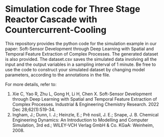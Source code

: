 # Simulation code for Three Stage Reactor Cascade with Countercurrent-Cooling
This repository provides the python code for the simulation example in our paper: Soft-Sensor Development through Deep Learning with Spatial and Temporal Feature Extraction of Complex Processes. 
The generated dataset is also provided. The dataset.csv saves the simulated data involving all the input and the output variables in a sampling interval of 1 minute.
Be free to use the code to construct your simulated dataset by changing model parameters, according to the annotations in the file.

For more details, refer to:
1. Xie C, Yao R, Zhu L, Gong H, Li H, Chen X. Soft-Sensor Development through Deep Learning with Spatial and Temporal Feature Extraction of Complex Processes. Industrial & Engineering Chemistry Research. 2022 Dec 28;62(1):519-34.
2. Ingham, J.; Dunn, I. J.; Heinzle, E.; Prě nosil, J. E.; Snape, J. B. Chemical Engineering Dynamics: An Introduction to Modelling and Computer Simulation, 3rd ed.; WILEY-VCH Verlag GmbH & Co. KGaA: Weinheim, 2008.
